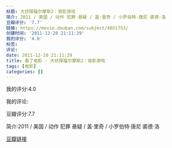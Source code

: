 ```yaml
---
标题: 大侦探福尔摩斯2：诡影游戏
简介: 2011 / 美国 / 动作 犯罪 悬疑 / 盖·里奇 / 小罗伯特·唐尼 裘德·洛
豆瓣评分: '7.7'
链接: https://movie.douban.com/subject/4051753/
创建时间: '2011-12-28 21:11:29'
我的评分: '4.0'
标签:
评论:
date: 2011-12-28 21:11:29
title: 看了电影 - 大侦探福尔摩斯2：诡影游戏
tags: [电影]
categories: []
---
```


我的评分:4.0

我的评论:

豆瓣评分:7.7

简介:2011 / 美国 / 动作 犯罪 悬疑 / 盖·里奇 / 小罗伯特·唐尼 裘德·洛

[豆瓣链接](https://movie.douban.com/subject/4051753/)

